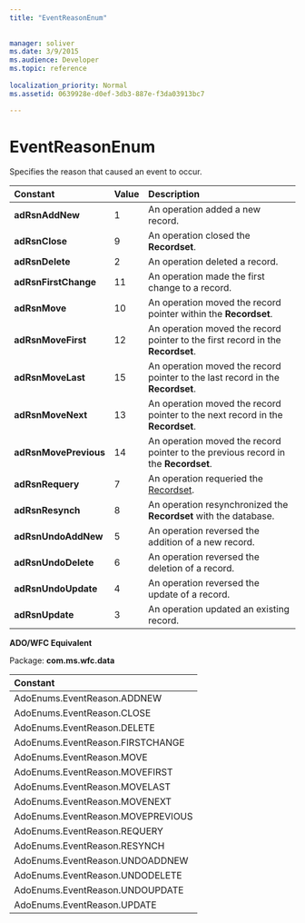 ```yaml
---
title: "EventReasonEnum"
 
 
manager: soliver
ms.date: 3/9/2015
ms.audience: Developer
ms.topic: reference
  
localization_priority: Normal
ms.assetid: 0639928e-d0ef-3db3-887e-f3da03913bc7

---
```


# EventReasonEnum

Specifies the reason that caused an event to occur.
  
|**Constant**|**Value**|**Description**|
|:-----|:-----|:-----|
|**adRsnAddNew** <br/> |1  <br/> |An operation added a new record.  <br/> |
|**adRsnClose** <br/> |9  <br/> |An operation closed the **Recordset**.  <br/> |
|**adRsnDelete** <br/> |2  <br/> |An operation deleted a record.  <br/> |
|**adRsnFirstChange** <br/> |11  <br/> |An operation made the first change to a record.  <br/> |
|**adRsnMove** <br/> |10  <br/> |An operation moved the record pointer within the **Recordset**.  <br/> |
|**adRsnMoveFirst** <br/> |12  <br/> |An operation moved the record pointer to the first record in the **Recordset**.  <br/> |
|**adRsnMoveLast** <br/> |15  <br/> |An operation moved the record pointer to the last record in the **Recordset**.  <br/> |
|**adRsnMoveNext** <br/> |13  <br/> |An operation moved the record pointer to the next record in the **Recordset**.  <br/> |
|**adRsnMovePrevious** <br/> |14  <br/> |An operation moved the record pointer to the previous record in the **Recordset**.  <br/> |
|**adRsnRequery** <br/> |7  <br/> |An operation requeried the [Recordset](recordset-object-ado.md).  <br/> |
|**adRsnResynch** <br/> |8  <br/> |An operation resynchronized the **Recordset** with the database.  <br/> |
|**adRsnUndoAddNew** <br/> |5  <br/> |An operation reversed the addition of a new record.  <br/> |
|**adRsnUndoDelete** <br/> |6  <br/> |An operation reversed the deletion of a record.  <br/> |
|**adRsnUndoUpdate** <br/> |4  <br/> |An operation reversed the update of a record.  <br/> |
|**adRsnUpdate** <br/> |3  <br/> |An operation updated an existing record.  <br/> |
   
 **ADO/WFC Equivalent**
  
Package: **com.ms.wfc.data**
  
|**Constant**|
|:-----|
|AdoEnums.EventReason.ADDNEW  <br/> |
|AdoEnums.EventReason.CLOSE  <br/> |
|AdoEnums.EventReason.DELETE  <br/> |
|AdoEnums.EventReason.FIRSTCHANGE  <br/> |
|AdoEnums.EventReason.MOVE  <br/> |
|AdoEnums.EventReason.MOVEFIRST  <br/> |
|AdoEnums.EventReason.MOVELAST  <br/> |
|AdoEnums.EventReason.MOVENEXT  <br/> |
|AdoEnums.EventReason.MOVEPREVIOUS  <br/> |
|AdoEnums.EventReason.REQUERY  <br/> |
|AdoEnums.EventReason.RESYNCH  <br/> |
|AdoEnums.EventReason.UNDOADDNEW  <br/> |
|AdoEnums.EventReason.UNDODELETE  <br/> |
|AdoEnums.EventReason.UNDOUPDATE  <br/> |
|AdoEnums.EventReason.UPDATE  <br/> |
   

